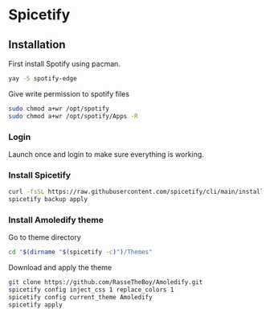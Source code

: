 # Spicetify

## Installation

First install Spotify using pacman.

```bash
yay -S spotify-edge
```

Give write permission to spotify files

```bash
sudo chmod a+wr /opt/spotify
sudo chmod a+wr /opt/spotify/Apps -R
```

### Login

Launch once and login to make sure everything is working.

### Install Spicetify

```bash
curl -fsSL https://raw.githubusercontent.com/spicetify/cli/main/install.sh | sh
spicetify backup apply
```

### Install Amoledify theme

Go to theme directory

```bash
cd "$(dirname "$(spicetify -c)")/Themes"
```

Download and apply the theme

```bash
git clone https://github.com/RasseTheBoy/Amoledify.git
spicetify config inject_css 1 replace_colors 1
spicetify config current_theme Amoledify
spicetify apply
```
